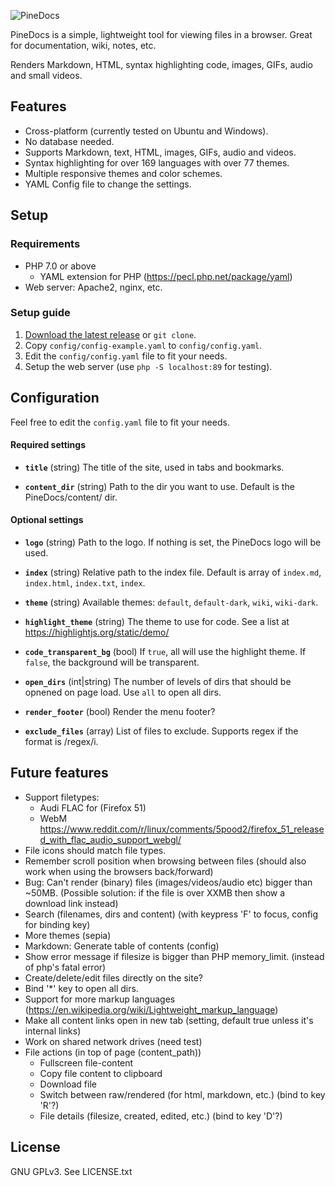 ![PineDocs](https://i.imgur.com/sNOMpuK.png)

PineDocs is a simple, lightweight tool for viewing files in a browser. Great for documentation, wiki, notes, etc.

Renders Markdown, HTML, syntax highlighting code, images, GIFs, audio and small videos.

## Features
- Cross-platform (currently tested on Ubuntu and Windows).
- No database needed.
- Supports Markdown, text, HTML, images, GIFs, audio and videos.
- Syntax highlighting for over 169 languages with over 77 themes.
- Multiple responsive themes and color schemes.
- YAML Config file to change the settings.


## Setup
### Requirements
- PHP 7.0 or above
	- YAML extension for PHP (https://pecl.php.net/package/yaml)
- Web server: Apache2, nginx, etc.


### Setup guide
1. [Download the latest release](https://github.com/xy2z/PineDocs/releases) or `git clone`.
1. Copy `config/config-example.yaml` to `config/config.yaml`.
1. Edit the `config/config.yaml` file to fit your needs.
1. Setup the web server (use `php -S localhost:89` for testing).


## Configuration
Feel free to edit the `config.yaml` file to fit your needs.


#### Required settings
- **`title`**  (string) The title of the site, used in tabs and bookmarks.

- **`content_dir`** (string) Path to the dir you want to use. Default is the PineDocs/content/ dir.


#### Optional settings

- **`logo`** (string) Path to the logo. If nothing is set, the PineDocs logo will be used.

- **`index`** (string) Relative path to the index file. Default is array of `index.md`, `index.html`, `index.txt`, `index`.

- **`theme`** (string) Available themes: `default`, `default-dark`, `wiki`, `wiki-dark`.

- **`highlight_theme`** (string) The theme to use for code. See a list at https://highlightjs.org/static/demo/

- **`code_transparent_bg`** (bool) If `true`, all  will use the highlight theme. If `false`, the background will be transparent.

- **`open_dirs`** (int|string) The number of levels of dirs that should be opnened on page load. Use `all` to open all dirs.

- **`render_footer`** (bool) Render the menu footer?

- **`exclude_files`** (array) List of files to exclude. Supports regex if the format is /regex/i.


## Future features
- Support filetypes:
	- Audi FLAC for (Firefox 51)
	- WebM
	https://www.reddit.com/r/linux/comments/5pood2/firefox_51_released_with_flac_audio_support_webgl/
- File icons should match file types.
- Remember scroll position when browsing between files (should also work when using the browsers back/forward)
- Bug: Can't render (binary) files (images/videos/audio etc) bigger than ~50MB. (Possible solution: if the file is over XXMB then show a download link instead)
- Search (filenames, dirs and content) (with keypress 'F' to focus, config for binding key)
- More themes (sepia)
- Markdown: Generate table of contents (config)
- Show error message if filesize is bigger than PHP memory_limit. (instead of php's fatal error)
- Create/delete/edit files directly on the site?
- Bind '*' key to open all dirs.
- Support for more markup languages (https://en.wikipedia.org/wiki/Lightweight_markup_language)
- Make all content links open in new tab (setting, default true unless it's internal links)
- Work on shared network drives (need test)
- File actions (in top of page (content_path))
	- Fullscreen file-content
	- Copy file content to clipboard
	- Download file
	- Switch between raw/rendered (for html, markdown, etc.) (bind to key 'R'?)
	- File details (filesize, created, edited, etc.) (bind to key 'D'?)


## License
GNU GPLv3. See LICENSE.txt

